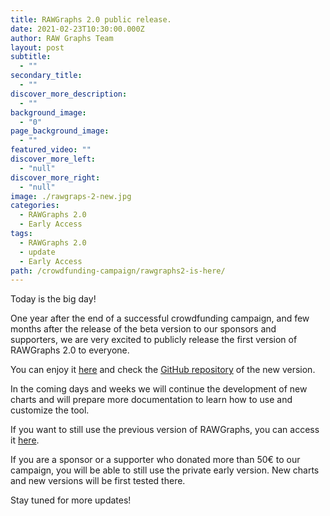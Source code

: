```yaml
---
title: RAWGraphs 2.0 public release.
date: 2021-02-23T10:30:00.000Z
author: RAW Graphs Team
layout: post
subtitle:
  - ""
secondary_title:
  - ""
discover_more_description:
  - ""
background_image:
  - "0"
page_background_image:
  - ""
featured_video: ""
discover_more_left:
  - "null"
discover_more_right:
  - "null"
image: ./rawgraps-2-new.jpg
categories:
  - RAWGraphs 2.0
  - Early Access
tags:
  - RAWGraphs 2.0
  - update
  - Early Access
path: /crowdfunding-campaign/rawgraphs2-is-here/
---
```


Today is the big day!

One year after the end of a successful crowdfunding campaign, and few months after the release of the beta version to our sponsors and supporters, we are very excited to publicly release the first version of RAWGraphs 2.0 to everyone.

You can enjoy it [here](https://app.rawgraphs.io/) and check the [GitHub repository](https://github.com/rawgraphs/rawgraphs-app) of the new version.

In the coming days and weeks we will continue the development of new charts and will prepare more documentation to learn how to use and customize the tool.

If you want to still use the previous version of RAWGraphs, you can access it [here](https://old.rawgraphs.io/).

If you are a sponsor or a supporter who donated more than 50€ to our campaign, you will be able to still use the private early version. New charts and new versions will be first tested there.

Stay tuned for more updates!

